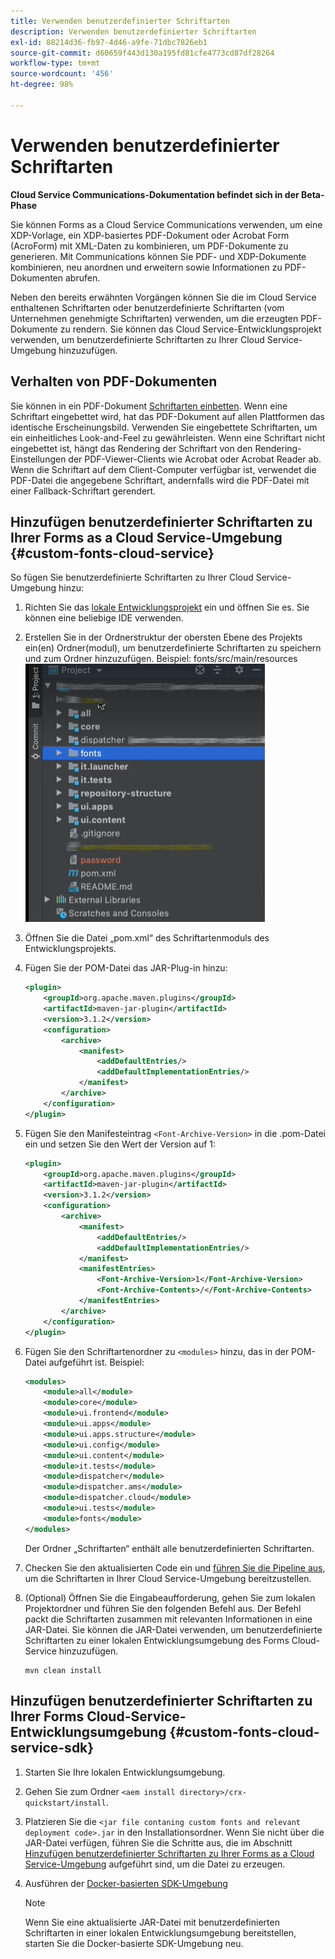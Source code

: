 ```yaml
---
title: Verwenden benutzerdefinierter Schriftarten
description: Verwenden benutzerdefinierter Schriftarten
exl-id: 88214d36-fb97-4d46-a9fe-71dbc7826eb1
source-git-commit: d60659f443d130a195fd81cfe4773cd87df28264
workflow-type: tm+mt
source-wordcount: '456'
ht-degree: 98%

---
```


# Verwenden benutzerdefinierter Schriftarten

**Cloud Service Communications-Dokumentation befindet sich in der Beta-Phase**

Sie können Forms as a Cloud Service Communications verwenden, um eine XDP-Vorlage, ein XDP-basiertes PDF-Dokument oder Acrobat Form (AcroForm) mit XML-Daten zu kombinieren, um PDF-Dokumente zu generieren. Mit Communications können Sie PDF- und XDP-Dokumente kombinieren, neu anordnen und erweitern sowie Informationen zu PDF-Dokumenten abrufen.

Neben den bereits erwähnten Vorgängen können Sie die im Cloud Service enthaltenen Schriftarten oder benutzerdefinierte Schriftarten (vom Unternehmen genehmigte Schriftarten) verwenden, um die erzeugten PDF-Dokumente zu rendern. Sie können das Cloud Service-Entwicklungsprojekt verwenden, um benutzerdefinierte Schriftarten zu Ihrer Cloud Service-Umgebung hinzuzufügen.

## Verhalten von PDF-Dokumenten

Sie können in ein PDF-Dokument [Schriftarten einbetten](https://adobedocs.github.io/experience-manager-forms-cloud-service-developer-reference/references/output-sync/#tag/PrintedOutputOptions). Wenn eine Schriftart eingebettet wird, hat das PDF-Dokument auf allen Plattformen das identische Erscheinungsbild. Verwenden Sie eingebettete Schriftarten, um ein einheitliches Look-and-Feel zu gewährleisten. Wenn eine Schriftart nicht eingebettet ist, hängt das Rendering der Schriftart von den Rendering-Einstellungen der PDF-Viewer-Clients wie Acrobat oder Acrobat Reader ab. Wenn die Schriftart auf dem Client-Computer verfügbar ist, verwendet die PDF-Datei die angegebene Schriftart, andernfalls wird die PDF-Datei mit einer Fallback-Schriftart gerendert.

## Hinzufügen benutzerdefinierter Schriftarten zu Ihrer Forms as a Cloud Service-Umgebung {#custom-fonts-cloud-service}

So fügen Sie benutzerdefinierte Schriftarten zu Ihrer Cloud Service-Umgebung hinzu:

1. Richten Sie das [lokale Entwicklungsprojekt](setup-local-development-environment.md) ein und öffnen Sie es. Sie können eine beliebige IDE verwenden.
1. Erstellen Sie in der Ordnerstruktur der obersten Ebene des Projekts ein(en) Ordner(modul), um benutzerdefinierte Schriftarten zu speichern und zum Ordner hinzuzufügen. Beispiel: fonts/src/main/resources
   ![Schriftartenordner](assets/fonts.png)

1. Öffnen Sie die Datei „pom.xml“ des Schriftartenmoduls des Entwicklungsprojekts.
1. Fügen Sie der POM-Datei das JAR-Plug-in hinzu:

   ```xml
   <plugin>
       <groupId>org.apache.maven.plugins</groupId>
       <artifactId>maven-jar-plugin</artifactId>
       <version>3.1.2</version>
       <configuration>
           <archive>
               <manifest>
                   <addDefaultEntries/>
                   <addDefaultImplementationEntries/>
               </manifest>
           </archive>
       </configuration>
   </plugin>
   ```


1. Fügen Sie den Manifesteintrag `<Font-Archive-Version>` in die .pom-Datei ein und setzen Sie den Wert der Version auf 1:

   ```xml
   <plugin>
       <groupId>org.apache.maven.plugins</groupId>
       <artifactId>maven-jar-plugin</artifactId>
       <version>3.1.2</version>
       <configuration>
           <archive>
               <manifest>
                   <addDefaultEntries/>
                   <addDefaultImplementationEntries/>
               </manifest>
               <manifestEntries>
                   <Font-Archive-Version>1</Font-Archive-Version>
                   <Font-Archive-Contents>/</Font-Archive-Contents>
               </manifestEntries> 
           </archive>
       </configuration>
   </plugin>
   ```

1. Fügen Sie den Schriftartenordner zu `<modules>` hinzu, das in der POM-Datei aufgeführt ist. Beispiel:

   ```xml
   <modules>
       <module>all</module>
       <module>core</module>
       <module>ui.frontend</module>
       <module>ui.apps</module>
       <module>ui.apps.structure</module>
       <module>ui.config</module>
       <module>ui.content</module>
       <module>it.tests</module>
       <module>dispatcher</module>
       <module>dispatcher.ams</module>
       <module>dispatcher.cloud</module>
       <module>ui.tests</module>
       <module>fonts</module>
   </modules>
   ```

   Der Ordner „Schriftarten“ enthält alle benutzerdefinierten Schriftarten.

1. Checken Sie den aktualisierten Code ein und [führen Sie die Pipeline aus](/help/implementing/cloud-manager/deploy-code.md), um die Schriftarten in Ihrer Cloud Service-Umgebung bereitzustellen.

1. (Optional) Öffnen Sie die Eingabeaufforderung, gehen Sie zum lokalen Projektordner und führen Sie den folgenden Befehl aus. Der Befehl packt die Schriftarten zusammen mit relevanten Informationen in eine JAR-Datei. Sie können die JAR-Datei verwenden, um benutzerdefinierte Schriftarten zu einer lokalen Entwicklungsumgebung des Forms Cloud-Service hinzuzufügen.

   ```shell
   mvn clean install
   ```

## Hinzufügen benutzerdefinierter Schriftarten zu Ihrer Forms Cloud-Service-Entwicklungsumgebung {#custom-fonts-cloud-service-sdk}

1. Starten Sie Ihre lokalen Entwicklungsumgebung.
1. Gehen Sie zum Ordner `<aem install directory>/crx-quickstart/install`.
1. Platzieren Sie die `<jar file contaning custom fonts and relevant deployment code>.jar` in den Installationsordner. Wenn Sie nicht über die JAR-Datei verfügen, führen Sie die Schritte aus, die im Abschnitt [Hinzufügen benutzerdefinierter Schriftarten zu Ihrer Forms as a Cloud Service-Umgebung](#custom-fonts-cloud-service) aufgeführt sind, um die Datei zu erzeugen.
1. Ausführen der [Docker-basierten SDK-Umgebung](setup-local-development-environment.md#docker-microservices)


   >[!NOTE]
   >
   >Wenn Sie eine aktualisierte JAR-Datei mit benutzerdefinierten Schriftarten in einer lokalen Entwicklungsumgebung bereitstellen, starten Sie die Docker-basierte SDK-Umgebung neu.
